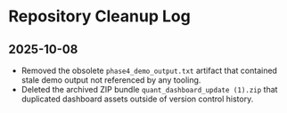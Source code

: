 # Repository Cleanup Log

## 2025-10-08
- Removed the obsolete `phase4_demo_output.txt` artifact that contained stale demo output not referenced by any tooling.
- Deleted the archived ZIP bundle `quant_dashboard_update (1).zip` that duplicated dashboard assets outside of version control history.
